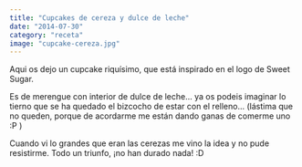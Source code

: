 ```yaml
---
title: "Cupcakes de cereza y dulce de leche"
date: "2014-07-30"
category: "receta"
image: "cupcake-cereza.jpg"
---
```


Aqui os dejo un cupcake riquísimo, que está inspirado en el logo de Sweet Sugar.

Es de merengue con interior de dulce de leche... ya os podeis imaginar lo tierno que se ha quedado el bizcocho de estar con el relleno... (lástima que no queden, porque de acordarme me están dando ganas de comerme uno :P )

Cuando vi lo grandes que eran las cerezas me vino la idea y no pude resistirme. Todo un triunfo, ¡no han durado nada! :D
